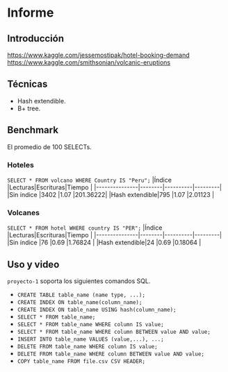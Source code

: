# Informe

## Introducción

https://www.kaggle.com/jessemostipak/hotel-booking-demand
https://www.kaggle.com/smithsonian/volcanic-eruptions

## Técnicas

- Hash extendible.
- B+ tree.

## Benchmark

El promedio de 100 SELECTs.

### Hoteles
`SELECT * FROM volcano WHERE Country IS "Peru";`
|Índice         |Lecturas|Escrituras|Tiempo   |
|---------------|--------|----------|---------|
|Sin índice     |3402    |1.07      |201.36222|
|Hash extendible|795     |1.07      |2.01123  |

### Volcanes
`SELECT * FROM hotel WHERE country IS "PER";`
|Índice         |Lecturas|Escrituras|Tiempo   |
|---------------|--------|----------|---------|
|Sin índice     |76      |0.69      |1.76824  |
|Hash extendible|24      |0.69      |0.18064  |

## Uso y video
`proyecto-1` soporta los siguientes comandos SQL.
- `CREATE TABLE table_name (name type, ...);`
- `CREATE INDEX ON table_name(column_name);`
- `CREATE INDEX ON table_name USING hash(column_name);`
- `SELECT * FROM table_name;`
- `SELECT * FROM table_name WHERE column IS value;`
- `SELECT * FROM table_name WHERE column BETWEEN value AND value;`
- `INSERT INTO table_name VALUES (value,...), ...;`
- `DELETE FROM table_name WHERE column IS value;`
- `DELETE FROM table_name WHERE column BETWEEN value AND value;`
- `COPY table_name FROM file.csv CSV HEADER;`
